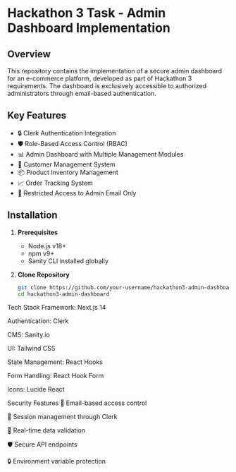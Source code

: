 # Hackathon 3 Task - Admin Dashboard Implementation

## Overview
This repository contains the implementation of a secure admin dashboard for an e-commerce platform, developed as part of Hackathon 3 requirements. The dashboard is exclusively accessible to authorized administrators through email-based authentication.

## Key Features
- 🔒 Clerk Authentication Integration
- 🛡️ Role-Based Access Control (RBAC)
- 📊 Admin Dashboard with Multiple Management Modules
- 👥 Customer Management System
- 📦 Product Inventory Management
- 📈 Order Tracking System
- 🚫 Restricted Access to Admin Email Only

## Installation
1. **Prerequisites**
   - Node.js v18+
   - npm v9+
   - Sanity CLI installed globally

2. **Clone Repository**
   ```bash
   git clone https://github.com/your-username/hackathon3-admin-dashboard.git
   cd hackathon3-admin-dashboard


Tech Stack
Framework: Next.js 14

Authentication: Clerk

CMS: Sanity.io

UI: Tailwind CSS

State Management: React Hooks

Form Handling: React Hook Form

Icons: Lucide React

Security Features
🔐 Email-based access control

🚫 Session management through Clerk

🔄 Real-time data validation

🛡️ Secure API endpoints

🔒 Environment variable protection